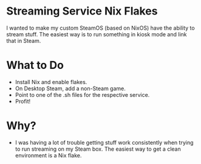 # Streaming Service Nix Flakes 

I wanted to make my custom SteamOS (based on NixOS) have the ability to stream stuff. The easiest way is to run something in kiosk mode and link that in Steam. 

# What to Do

- Install Nix and enable flakes. 
- On Desktop Steam, add a non-Steam game. 
- Point to one of the .sh files for the respective service. 
- Profit!

# Why? 

- I was having a lot of trouble getting stuff work consistently when trying to run streaming on my Steam box. The easiest way to get a clean environment is a Nix flake. 


